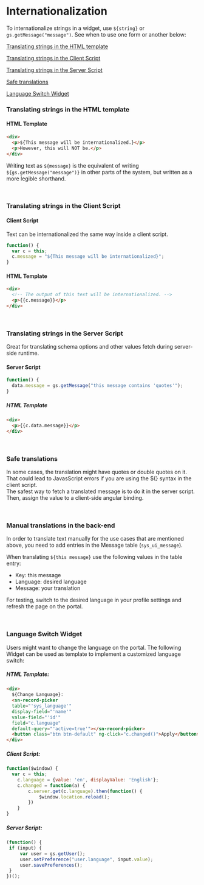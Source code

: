 # Internationalization

To internationalize strings in a widget, use `${string}` or `gs.getMessage("message")`. See when to use one form or another below:

[Translating strings in the HTML template](#translating-strings-in-the-html-template)

[Translating strings in the Client Script](#translating-strings-in-the-client-script)

[Translating strings in the Server Script](#translating-strings-in-the-server-script)

[Safe translations](#safe-translations)

[Language Switch Widget](#language-switch-widget)


### Translating strings in the HTML template
#### HTML Template
```html
<div>
  <p>${This message will be internationalized.}</p>
  <p>However, this will NOT be.</p>
</div>
```
Writing text as ``${message}`` is the equivalent of writing ``${gs.getMessage("message")}`` in other parts of the system, but written as a more legible shorthand.

<br/>

### Translating strings in the Client Script
#### Client Script
Text can be internationalized the same way inside a client script.
```javascript
function() {
  var c = this;
  c.message = "${This message will be internationalized}";
}
```
#### HTML Template
```html
<div>
  <!-- The output of this text will be internationalized. -->
  <p>{{c.message}}</p>
</div>
```

<br/>

### Translating strings in the Server Script

Great for translating schema options and other values fetch during server-side runtime. 

#### Server Script
```javascript
function() {  
  data.message = gs.getMessage("this message contains 'quotes'");
}
```

##### HTML Template
```html
<div>  
  <p>{{c.data.message}}</p>
</div>
```

<br/>

### Safe translations
In some cases, the translation might have quotes or double quotes on it. That could lead to JavasScript errors if you are using the ${} syntax in the client script.  
The safest way to fetch a translated message is to do it in the server script. 
Then, assign the value to a client-side angular binding.

<br/>


### Manual translations in the back-end

In order to translate text manually for the use cases that are mentioned above, you need to add entries in the Message table (`sys_ui_message`).

When translating ```${this message}``` use the following values in the table entry:

* Key: this message
* Language: desired language
* Message: your translation

For testing, switch to the desired language in your profile settings and refresh the page on the portal.


<br/>


### Language Switch Widget

Users might want to change the language on the portal. The following Widget can be used as template to implement a customized language switch:

##### HTML Template:
```html
<div>
  ${Change Language}:
  <sn-record-picker 
  table="'sys_language'" 
  display-field="'name'" 
  value-field="'id'" 
  field="c.language" 
  default-query="'active=true'"></sn-record-picker> 
  <button class="btn btn-default" ng-click="c.changed()">Apply</button> 
</div>
```

##### Client Script:
```javascript
function($window) {  
  var c = this;		
	c.language = {value: 'en', displayValue: 'English'};		
	c.changed = function(a) {							
		c.server.get(c.language).then(function() {			
			$window.location.reload();			
		})		
	}	
}
```

##### Server Script:
```javascript
(function() {			
 if (input) {	 	 
	 var user = gs.getUser();	 	 	 
	 user.setPreference("user.language", input.value);
	 user.savePreferences();	 
 }
})();
```
